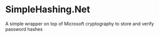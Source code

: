 # SimpleHashing.Net
A simple wrapper on top of Microsoft cryptography to store and verify password hashes
